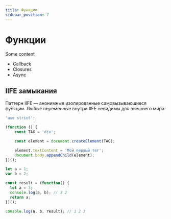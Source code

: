 ```yaml
---
title: Функции
sidebar_position: 7
---
```


# Функции

Some content

- Callback
- Closures
- Async

## IIFE замыкания

Паттерн IIFE — анонимные изолированные самовызывающиеся функции. Любые переменные внутри IIFE невидимы для внешнего мира:

```js
'use strict';

(function () {
    const TAG = 'div';

    const element = document.createElement(TAG);

    element.textContent = 'Мой первый тег';
    document.body.appendChild(element);
})();
```

```js
let a = 1;
var b = 2;

const result = (function() {
  let a = 3;
  console.log(a, b); // 3 2
  return a;
})();

console.log(a, b, result); // 1 2 3 
```

